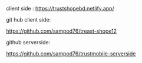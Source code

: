 
client side :
https://trustshopebd.netlify.app/


git hub client side:

https://github.com/sampod76/treast-shope12


github serverside:

https://github.com/sampod76/trustmobile-serverside

